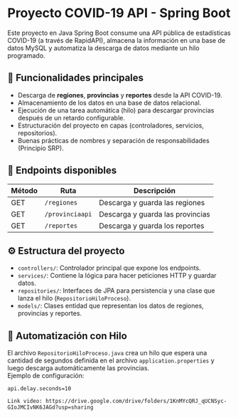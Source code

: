 # Proyecto COVID-19 API - Spring Boot

Este proyecto en Java Spring Boot consume una API pública de estadísticas COVID-19 (a través de RapidAPI), almacena la información en una base de datos MySQL y automatiza la descarga de datos mediante un hilo programado.

## 📌 Funcionalidades principales

- Descarga de **regiones**, **provincias** y **reportes** desde la API COVID-19.
- Almacenamiento de los datos en una base de datos relacional.
- Ejecución de una tarea automática (hilo) para descargar provincias después de un retardo configurable.
- Estructuración del proyecto en capas (controladores, servicios, repositorios).
- Buenas prácticas de nombres y separación de responsabilidades (Principio SRP).

## 🚀 Endpoints disponibles

| Método | Ruta              | Descripción                                 |
|--------|-------------------|---------------------------------------------|
| GET    | `/regiones`       | Descarga y guarda las regiones              |
| GET    | `/provinciaapi`   | Descarga y guarda las provincias            |
| GET    | `/reportes`       | Descarga y guarda los reportes              |

## ⚙️ Estructura del proyecto

- `controllers/`: Controlador principal que expone los endpoints.
- `services/`: Contiene la lógica para hacer peticiones HTTP y guardar datos.
- `repositories/`: Interfaces de JPA para persistencia y una clase que lanza el hilo (`RepositorioHiloProceso`).
- `models/`: Clases entidad que representan los datos de regiones, provincias y reportes.

## 🧵 Automatización con Hilo

El archivo `RepositorioHiloProceso.java` crea un hilo que espera una cantidad de segundos definida en el archivo `application.properties` y luego descarga automáticamente las provincias.  
Ejemplo de configuración:

```properties
api.delay.seconds=10

Link video: https://drive.google.com/drive/folders/1KnMYcQRJ_qUCNSyc-GIoJMCIvNK6JAGd?usp=sharing
